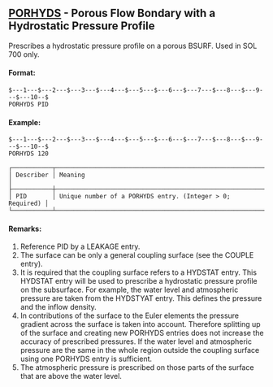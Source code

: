 ## [PORHYDS](https://help.hexagonmi.com/bundle/MSC_Nastran_2022.4/page/Nastran_Combined_Book/qrg/bulkp/TOC.PORHYDS.xhtml) - Porous Flow Bondary with a Hydrostatic Pressure Profile

Prescribes a hydrostatic pressure profile on a porous BSURF. Used in SOL 700 only.

#### Format:

```nastran
$---1---$---2---$---3---$---4---$---5---$---6---$---7---$---8---$---9---$---10--$
PORHYDS PID                                                                     
```

#### Example:

```nastran
$---1---$---2---$---3---$---4---$---5---$---6---$---7---$---8---$---9---$---10--$
PORHYDS 120                                                                     
```

```text
┌───────────┬───────────────────────────────────────────────────────────┐
│ Describer │ Meaning                                                   │
├───────────┼───────────────────────────────────────────────────────────┤
│ PID       │ Unique number of a PORHYDS entry. (Integer > 0; Required) │
└───────────┴───────────────────────────────────────────────────────────┘
```

#### Remarks:

1. Reference PID by a LEAKAGE entry.
2. The surface can be only a general coupling surface (see the COUPLE entry).
3. It is required that the coupling surface refers to a HYDSTAT entry. This HYDSTAT entry will be used to prescribe a hydrostatic pressure profile on the subsurface. For example, the water level and atmospheric pressure are taken from the HYDSTYAT entry. This defines the pressure and the inflow density.
4. In contributions of the surface to the Euler elements the pressure gradient across the surface is taken into account. Therefore splitting up of the surface and creating new PORHYDS entries does not increase the accuracy of prescribed pressures. If the water level and atmospheric pressure are the same in the whole region outside the coupling surface using one PORHYDS entry is sufficient.
5. The atmospheric pressure is prescribed on those parts of the surface that are above the water level.
